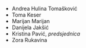 - Andrea Hulina Tomašković
- Toma Keser
- Marijan Marijan
- Danijela Jakšić
- Kristina Pavić, *predsjednica*
- Zora Rukavina